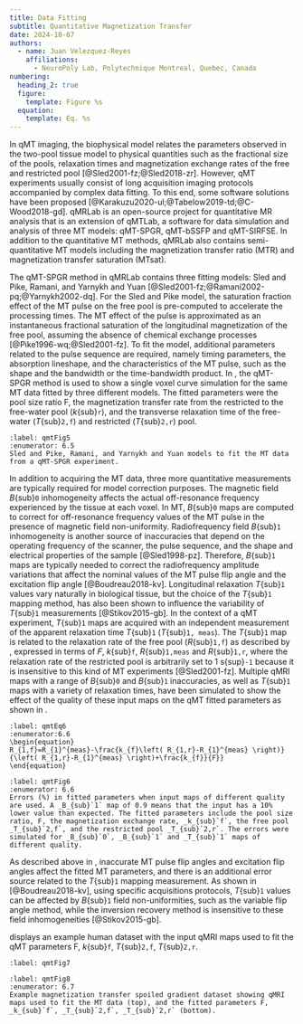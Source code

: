 ```yaml
---
title: Data Fitting
subtitle: Quantitative Magnetization Transfer
date: 2024-10-07
authors:
  - name: Juan Velezquez-Reyes
    affiliations:
      - NeuroPoly Lab, Polytechnique Montreal, Quebec, Canada
numbering:
  heading_2: true
  figure:
    template: Figure %s
  equation:
    template: Eq. %s
---
```


In qMT imaging, the biophysical model relates the parameters observed in the two-pool tissue model to physical quantities such as the fractional size of the pools, relaxation times and magnetization exchange rates of the free and restricted pool [@Sled2001-fz;@Sled2018-zr]. However, qMT experiments usually consist of long acquisition imaging protocols accompanied by complex data fitting. To this end, some software solutions have been proposed [@Karakuzu2020-ul;@Tabelow2019-td;@C-Wood2018-gd]. qMRLab is an open-source project for quantitative MR analysis that is an extension of qMTLab, a software for data simulation and analysis of three MT models: qMT-SPGR, qMT-bSSFP and qMT-SIRFSE. In addition to the quantitative MT methods, qMRLab also contains semi-quantitative MT models including the magnetization transfer ratio (MTR) and magnetization transfer saturation (MTsat).

The qMT-SPGR method in qMRLab contains three fitting models: Sled and Pike, Ramani, and Yarnykh and Yuan [@Sled2001-fz;@Ramani2002-pq;@Yarnykh2002-dq]. For the Sled and Pike model, the saturation fraction effect of the MT pulse on the free pool is pre-computed to accelerate the processing times. The MT effect of the pulse is approximated as an instantaneous fractional saturation of the longitudinal magnetization of the free pool, assuming the absence of chemical exchange processes [@Pike1996-wq;@Sled2001-fz]. To fit the model, additional parameters related to the pulse sequence are required, namely timing parameters, the absorption lineshape, and the characteristics of the MT pulse, such as the shape and the bandwidth or the time-bandwidth product. In [](#qmtFig5), the qMT-SPGR method is used to show a single voxel curve simulation for the same MT data fitted by three different models. The fitted parameters were the pool size ratio F, the magnetization transfer rate from the restricted to the free-water pool (_k_{sub}`r`), and the transverse relaxation time of the free-water (_T_{sub}`2,f`) and restricted (_T_{sub}`2,r`) pool.

```{figure} #qmtFig4jn
:label: qmtFig5
:enumerator: 6.5
Sled and Pike, Ramani, and Yarnykh and Yuan models to fit the MT data from a qMT-SPGR experiment.
```

In addition to acquiring the MT data, three more quantitative measurements are typically required for model correction purposes. The magnetic field _B_{sub}`0` inhomogeneity affects the actual off-resonance frequency experienced by the tissue at each voxel. In MT, _B_{sub}`0` maps are computed to correct for off-resonance frequency values of the MT pulse in the presence of magnetic field non-uniformity. Radiofrequency field _B_{sub}`1` inhomogeneity is another source of inaccuracies that depend on the operating frequency of the scanner, the pulse sequence, and the shape and electrical properties of the sample [@Sled1998-pz]. Therefore, _B_{sub}`1` maps are typically needed to correct the radiofrequency amplitude variations that affect the nominal values of the MT pulse flip angle and the excitation flip angle [@Boudreau2018-kv]. Longitudinal relaxation _T_{sub}`1` values vary naturally in biological tissue, but the choice of the _T_{sub}`1` mapping method, has also been shown to influence the variability of _T_{sub}`1` measurements [@Stikov2015-gb]. In the context of a qMT experiment, _T_{sub}`1` maps are acquired with an independent measurement of the apparent relaxation time _T_{sub}`1` (_T_{sub}`1, meas`). The _T_{sub}`1` map is related to the relaxation rate of the free pool (_R_{sub}`1,f`) as described by [](#qmtEq6), expressed in terms of  𝐹, _k_{sub}`f`, _R_{sub}`1,meas` and _R_{sub}`1,r`, where the relaxation rate of the restricted pool is arbitrarily set to 1 s{sup}`-1` because it is insensitive to this kind of MT experiments [@Sled2001-fz]. Multiple qMRI maps with a range of _B_{sub}`0` and _B_{sub}`1` inaccuracies, as well as _T_{sub}`1` maps with a variety of relaxation times, have been simulated to show the effect of the quality of these input maps on the qMT fitted parameters as shown in [](#qmtFig6).


```{math}
:label: qmtEq6
:enumerator:6.6
\begin{equation}
R_{1,f}=R_{1}^{meas}-\frac{k_{f}\left( R_{1,r}-R_{1}^{meas} \right)}{\left( R_{1,r}-R_{1}^{meas} \right)+\frac{k_{f}}{F}}
\end{equation}
```


```{figure} #qmtFig5jn
:label: qmtFig6
:enumerator: 6.6
Errors (%) in fitted parameters when input maps of different quality are used. A _B_{sub}`1` map of 0.9 means that the input has a 10% lower value than expected. The fitted parameters include the pool size ratio, F, the magnetization exchange rate, _k_{sub}`f`, the free pool _T_{sub}`2,f`, and the restricted pool _T_{sub}`2,r`. The errors were simulated for _B_{sub}`0`, _B_{sub}`1` and _T_{sub}`1` maps of different quality.
```

As described above in [](#qmtFig6), inaccurate MT pulse flip angles and excitation flip angles affect the fitted MT parameters, and there is an additional error source related to the _T_{sub}`1` mapping measurement. As shown in [@Boudreau2018-kv], using specific acquisitions protocols, _T_{sub}`1` values can be affected by _B_{sub}`1` field non-uniformities, such as the variable flip angle method, while the inversion recovery method is insensitive to these field inhomogeneities [@Stikov2015-gb].

[](#qmtFig8) displays an example human dataset with the input qMRI maps used to fit the qMT parameters F, _k_{sub}`f`, _T_{sub}`2,f`, _T_{sub}`2,r`.

```{figure} #qmtFig6jn
:label: qmtFig7
```

```{figure} #qmtFig7cell
:label: qmtFig8
:enumerator: 6.7
Example magnetization transfer spoiled gradient dataset showing qMRI maps used to fit the MT data (top), and the fitted parameters F, _k_{sub}`f`, _T_{sub}`2,f`, _T_{sub}`2,r` (bottom).
```

